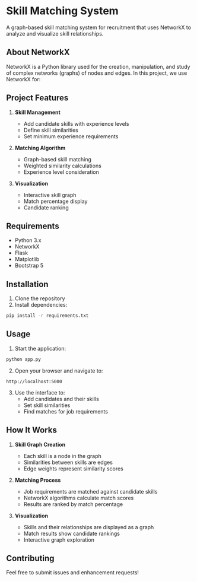 # Skill Matching System

A graph-based skill matching system for recruitment that uses NetworkX to analyze and visualize skill relationships.

## About NetworkX

NetworkX is a Python library used for the creation, manipulation, and study of complex networks (graphs) of nodes and edges. In this project, we use NetworkX for:



## Project Features

1. **Skill Management**
   - Add candidate skills with experience levels
   - Define skill similarities
   - Set minimum experience requirements

2. **Matching Algorithm**
   - Graph-based skill matching
   - Weighted similarity calculations
   - Experience level consideration

3. **Visualization**
   - Interactive skill graph
   - Match percentage display
   - Candidate ranking

## Requirements

- Python 3.x
- NetworkX
- Flask
- Matplotlib
- Bootstrap 5

## Installation

1. Clone the repository
2. Install dependencies:
```bash
pip install -r requirements.txt
```

## Usage

1. Start the application:
```bash
python app.py
```

2. Open your browser and navigate to:
```
http://localhost:5000
```

3. Use the interface to:
   - Add candidates and their skills
   - Set skill similarities
   - Find matches for job requirements

## How It Works

1. **Skill Graph Creation**
   - Each skill is a node in the graph
   - Similarities between skills are edges
   - Edge weights represent similarity scores

2. **Matching Process**
   - Job requirements are matched against candidate skills
   - NetworkX algorithms calculate match scores
   - Results are ranked by match percentage

3. **Visualization**
   - Skills and their relationships are displayed as a graph
   - Match results show candidate rankings
   - Interactive graph exploration

## Contributing

Feel free to submit issues and enhancement requests! 